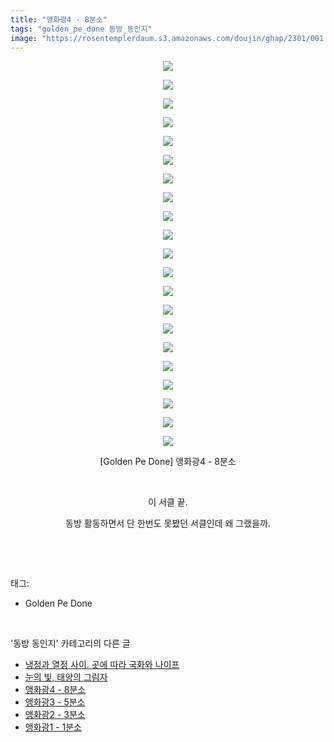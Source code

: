```yaml
---
title: "앵화광4 - 8분소"
tags: "golden_pe_done 동방_동인지"
image: "https://rosentemplerdaum.s3.amazonaws.com/doujin/ghap/2301/001.jpg"
---
```

<div class="article">
<p style="text-align: center; clear: none; float: none;"><img src="{{ site.imgserver10 }}/ghap/2301/001.jpg"/></p>
<p style="text-align: center; clear: none; float: none;"><img src="{{ site.imgserver10 }}/ghap/2301/002.jpg"/></p>
<p style="text-align: center; clear: none; float: none;"><img src="{{ site.imgserver10 }}/ghap/2301/003.jpg"/></p>
<p style="text-align: center; clear: none; float: none;"><img src="{{ site.imgserver10 }}/ghap/2301/004.jpg"/></p>
<p style="text-align: center; clear: none; float: none;"><img src="{{ site.imgserver10 }}/ghap/2301/005.jpg"/></p>
<p style="text-align: center; clear: none; float: none;"><img src="{{ site.imgserver10 }}/ghap/2301/006.jpg"/></p>
<p style="text-align: center; clear: none; float: none;"><img src="{{ site.imgserver10 }}/ghap/2301/007.jpg"/></p>
<p style="text-align: center; clear: none; float: none;"><img src="{{ site.imgserver10 }}/ghap/2301/008.jpg"/></p>
<p style="text-align: center; clear: none; float: none;"><img src="{{ site.imgserver10 }}/ghap/2301/009.jpg"/></p>
<p style="text-align: center; clear: none; float: none;"><img src="{{ site.imgserver10 }}/ghap/2301/010.jpg"/></p>
<p style="text-align: center; clear: none; float: none;"><img src="{{ site.imgserver10 }}/ghap/2301/011.jpg"/></p>
<p style="text-align: center; clear: none; float: none;"><img src="{{ site.imgserver10 }}/ghap/2301/012.jpg"/></p>
<p style="text-align: center; clear: none; float: none;"><img src="{{ site.imgserver10 }}/ghap/2301/013.jpg"/></p>
<p style="text-align: center; clear: none; float: none;"><img src="{{ site.imgserver10 }}/ghap/2301/014.jpg"/></p>
<p style="text-align: center; clear: none; float: none;"><img src="{{ site.imgserver10 }}/ghap/2301/015.jpg"/></p>
<p style="text-align: center; clear: none; float: none;"><img src="{{ site.imgserver10 }}/ghap/2301/016.jpg"/></p>
<p style="text-align: center; clear: none; float: none;"><img src="{{ site.imgserver10 }}/ghap/2301/017.jpg"/></p>
<p style="text-align: center; clear: none; float: none;"><img src="{{ site.imgserver10 }}/ghap/2301/018.jpg"/></p>
<p style="text-align: center; clear: none; float: none;"><img src="{{ site.imgserver10 }}/ghap/2301/019.jpg"/></p>
<p style="text-align: center; clear: none; float: none;"><img src="{{ site.imgserver10 }}/ghap/2301/020.jpg"/></p>
<p style="text-align: center; clear: none; float: none;"><img src="{{ site.imgserver10 }}/ghap/2301/021.jpg"/></p>
<p style="text-align: center; clear: none; float: none;">[Golden Pe Done] 앵화광4 - 8분소</p>
<p style="text-align: center; clear: none; float: none;"><br/></p>
<p style="text-align: center; clear: none; float: none;">이 서클 끝.</p>
<p style="text-align: center; clear: none; float: none;">동방 활동하면서 단 한번도 못봤던 서클인데 왜 그랬을까.</p>
<p><br/></p>
</div><br/>
<div class="tagTrail">
<p>태그: </p>
<ul>
<li>Golden Pe Done</li>
</ul>
</div><br/>
<div class="another">
<p>'동방 동인지' 카테고리의 다른 글</p>
<ul>
<li><a href="/ghap_2304">냉정과 열정 사이. 곳에 따라 국화와 나이프</a></li>
<li><a href="/ghap_2303">눈의 빛, 태양의 그림자</a></li>
<li><a href="/ghap_2301">앵화광4 - 8분소</a></li>
<li><a href="/ghap_2300">앵화광3 - 5분소</a></li>
<li><a href="/ghap_2299">앵화광2 - 3분소</a></li>
<li><a href="/ghap_2298">앵화광1 - 1분소</a></li>
</ul>
</div><br/>
<div class="cb_module cb_fluid">
<div class="cb_wrt cb_profile">
</div><!-- commentList close -->
</div><br/>

